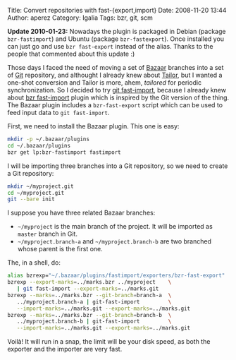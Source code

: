 Title: Convert repositories with fast-{export,import}
Date: 2008-11-20 13:44
Author: aperez
Category: Igalia
Tags: bzr, git, scm

**Update 2010-01-23:** Nowadays the plugin is packaged in Debian
(package `bzr-fastimport`) and Ubuntu (package `bzr-fastexport`). Once
installed you can just go and use `bzr fast-export` instead of the
alias. Thanks to the people that commented about this update :)

Those days I faced the need of moving a set of [Bazaar][] branches into
a set of [Git][] repository, and althought I already knew about
[Tailor][], but I wanted a one-shot conversion and Tailor is more, ahem,
*tailored* for periodic synchronization. So I decided to try [git
fast-import][], because I already knew about [bzr fast-import][] plugin
which is inspired by the Git version of the thing. The Bazaar plugin
includes a `bzr-fast-export` script which can be used to feed input data
to `git fast-import`.

First, we need to install the Bazaar plugin. This one is easy:

```bash
mkdir -p ~/.bazaar/plugins
cd ~/.bazaar/plugins
bzr get lp:bzr-fastimport fastimport
```

I will be importing three branches into a Git repository, so we need to
create a Git repository:

```bash
mkdir ~/myproject.git
cd ~/myproject.git
git --bare init
```

I suppose you have three related Bazaar branches:

- `~/myproject` is the main branch of the project. It will be imported
  as `master` branch in Git.
- `~/myproject.branch-a` and `~/myproject.branch-b` are two branched
  whose parent is the first one.


The, in a shell, do:

```bash
alias bzrexp="~/.bazaar/plugins/fastimport/exporters/bzr-fast-export"
bzrexp --export-marks=../marks.bzr ../myproject    \
   | git fast-import --export-marks=../marks.git
bzrexp --marks=../marks.bzr --git-branch=branch-a  \
   ../myproject.branch-a | git-fast-import         \
   --import-marks=../marks.git --export-marks=../marks.git
bzrexp --marks=../marks.bzr --git-branch=branch-b  \
   ../myproject.branch-b | git-fast-import         \
   --import-marks=../marks.git --export-marks=../marks.git
```

Voilà! It will run in a snap, the limit will be your disk speed, as both
the exporter and the importer are very fast.

  [Bazaar]: http://bazaar-vcs.org
  [Git]: http://git.or.cz
  [Tailor]: http://progetti.arstecnica.it/tailor
  [git fast-import]: http://www.kernel.org/pub/software/scm/git/docs/git-fast-import.html
  [bzr fast-import]: http://bazaar-vcs.org/BzrFastImport
